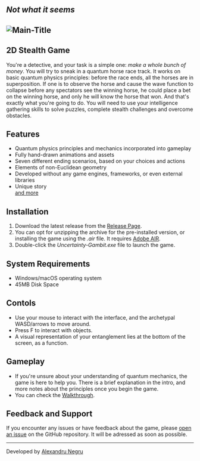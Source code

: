 ## _Not what it seems_
![Main-Title](https://user-images.githubusercontent.com/37226910/224513896-54e52ce8-96ff-4e7a-bce3-9d419a99d614.png)
---
## 2D Stealth Game
You're a detective, and your task is a simple one: _make a whole bunch of money_.
You will try to sneak in a quantum horse race track. It works on basic quantum physics principles: before the race ends, all the horses are in superposition. If one is to observe the horse and cause the wave function to collapse before any spectators see the winning horse, he could place a bet on the winning horse, and only he will know the horse that won. And that's exactly what you're going to do. You will need to use your intelligence gathering skills to solve puzzles, complete stealth challenges and overcome obstacles.

## Features
- Quantum physics principles and mechanics incorporated into gameplay
- Fully hand-drawn animations and assets
- Seven different ending scenarios, based on your choices and actions
- Elements of non-Euclidean geometry
- Developed without any game engines, frameworks, or even external libraries
- Unique story <br>
[and more](https://github.com/BlackAlexander/uncertainty-gambit/blob/main/Trivia%20%26%20Walkthrough/Trivia.md)

## Installation

1. Download the latest release from the [Release Page](https://github.com/BlackAlexander/uncertainty-gambit/releases).
2. You can opt for unzipping the archive for the pre-installed version, or installing the game using the _.air_ file. It requires [Adobe AIR](https://airsdk.harman.com/runtime).
3. Double-click the _Uncertainty-Gambit.exe_ file to launch the game.

## System Requirements

- Windows/macOS operating system
- 45MB Disk Space

## Contols

- Use your mouse to interact with the interface, and the archetypal WASD/arrows to move around.
- Press F to interact with objects.
- A visual representation of your entanglement lies at the bottom of the screen, as a function.

## Gameplay

- If you're unsure about your understanding of quantum mechanics, the game is here to help you. There is a brief explanation in the intro, and more notes about the principles once you begin the game.
- You can check the [Walkthrough](https://github.com/BlackAlexander/uncertainty-gambit/tree/main/Trivia%20%26%20Walkthrough).

## Feedback and Support

If you encounter any issues or have feedback about the game, please [open an issue](https://github.com/BlackAlexander/uncertainty-gambit/issues) on the GitHub repository. It will be adressed as soon as possible.

---

Developed by [Alexandru Negru](https://github.com/BlackAlexander)
